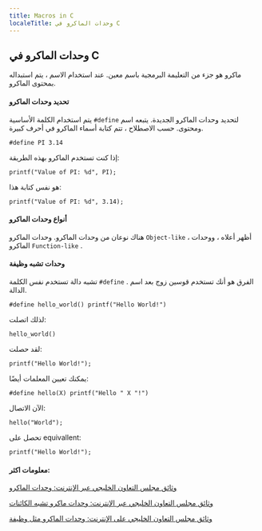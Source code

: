 ```yaml
---
title: Macros in C
localeTitle: وحدات الماكرو في C
---
```

## وحدات الماكرو في C

ماكرو هو جزء من التعليمة البرمجية باسم معين. عند استخدام الاسم ، يتم استبداله بمحتوى الماكرو.

#### تحديد وحدات الماكرو

يتم استخدام الكلمة الأساسية `#define` لتحديد وحدات الماكرو الجديدة. يتبعه اسم ومحتوى. حسب الاصطلاح ، تتم كتابة أسماء الماكرو في أحرف كبيرة.

 `#define PI 3.14 
` 

إذا كنت تستخدم الماكرو بهذه الطريقة:

 `printf("Value of PI: %d", PI); 
` 

هو نفس كتابة هذا:

 `printf("Value of PI: %d", 3.14); 
` 

#### أنواع وحدات الماكرو

هناك نوعان من وحدات الماكرو. وحدات الماكرو `Object-like` ، أظهر أعلاه ، ووحدات الماكرو `Function-like` .

#### وحدات تشبه وظيفة

تشبه دالة تستخدم نفس الكلمة `#define` . الفرق هو أنك تستخدم قوسين زوج بعد اسم الدالة.

 `#define hello_world() printf("Hello World!") 
` 

لذلك اتصلت:

 `hello_world() 
` 

لقد حصلت:

 `printf("Hello World!"); 
` 

يمكنك تعيين المعلمات أيضًا:

 `#define hello(X) printf("Hello " X "!") 
` 

الآن الاتصال:

 `hello("World"); 
` 

تحصل على equivallent:

 `printf("Hello World!"); 
` 

#### معلومات اكثر:

[وثائق مجلس التعاون الخليجي عبر الإنترنت: وحدات الماكرو](https://gcc.gnu.org/onlinedocs/cpp/Macros.html)

[وثائق مجلس التعاون الخليجي عبر الإنترنت: وحدات ماكرو تشبه الكائنات](https://gcc.gnu.org/onlinedocs/cpp/Object-like-Macros.html#Object-like-Macros)

[وثائق مجلس التعاون الخليجي على الإنترنت: وحدات الماكرو مثل وظيفة](https://gcc.gnu.org/onlinedocs/cpp/Function-like-Macros.html#Function-like-Macros)